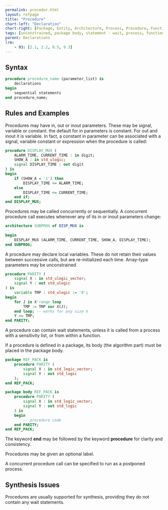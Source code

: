 ```yaml
---
permalink: procedur.html
layout: refpage
title: "Procedure"
chart-left: "Declaration"
chart-right: [Package, Entity, Architecture, Process, Procedure, Function]
tags: [unconstrained, package body, statement - wait, process, function, package, process - postponed]
parent: Declarations
lrm:
    - 93: [2.1, 2.2, 8.5, 9.3]
---
```


## Syntax

<!-- include the vhdl tag to highlight as vhdl -->
```vhdl
procedure procedure_name (parameter_list) is
    declarations
begin
    sequential statements
end procedure_name;
```

## Rules and Examples

Procedures may have in, out or inout parameters. These may be signal, variable or constant. the default for in parameters is constant. For out and inout it is variable. In fact, a constant in parameter can be associated with a signal, variable constant or expression when the procedure is called:
```vhdl
procedure DISPLAY_MUX (
    ALARM_TIME, CURRENT_TIME : in digit;
    SHOW_A : in std_ulogic;
    signal DISPLAY_TIME : out digit
) is
begin
    if (SHOW_A = '1') then
        DISPLAY_TIME <= ALARM_TIME;
    else
        DISPLAY_TIME <= CURRENT_TIME;
    end if;
end DISPLAY_MUX;
```

Procedures may be called concurrently or sequentially. A concurrent procedure call executes whenever any of its in or inout parameters change:
```vhdl
architecture SUBPROG of DISP_MUX is
--
begin
    DISPLAY_MUX (ALARM_TIME, CURRENT_TIME, SHOW_A, DISPLAY_TIME);
end SUBPROG;
```

A procedure may declare local variables. These do not retain their values between successive calls, but are re-initialized each time. Array-type parameters may be unconstrained
```vhdl
procedure PARITY (
    signal X : in std_ulogic_vector;
    signal Y : out std_ulogic
) is
    variable TMP : std_ulogic := '0';
begin
    for J in X'range loop
        TMP := TMP xor X(J);
    end loop; -- works for any size X
    Y <= TMP;
end PARITY;
```

A procedure can contain wait statements, unless it is called from a process with a sensitivity list, or from within a function.

If a procedure is defined in a package, its body (the algorithm part) must be placed in the package body.  
```vhdl
package REF_PACK is
    procedure PARITY (
        signal X : in std_logic_vector;
        signal Y : out std_logic
    );
end REF_PACK;

package body REF_PACK is
    procedure PARITY (
        signal X : in std_logic_vector;
        signal Y : out std_logic
    ) is  
    begin
        -- procedure code
    end PARITY;
end REF_PACK;
```

The keyword __end__ may be followed by the keyword __procedure__ for clarity and consistency.

Procedures may be given an optional label.

A concurrent procedure call can be specified to run as a postponed process.

## Synthesis Issues

Procedures are usually supported for synthesis, providing they do not contain any wait statements.
